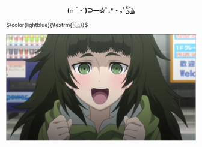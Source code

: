 <h2 align="center" style="font-size: 16px"> (∩｀-´)⊃━☆ﾟ.*・｡ﾟ𓆏</h2>

$\color{lightblue}{\textrm{𓆏}}$  


![Maho Best Girl](https://raw.githubusercontent.com/brickfrog/brickfrog/master/maho.jpg)
